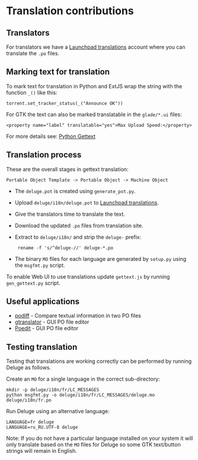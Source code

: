 # Translation contributions

## Translators

For translators we have a [Launchpad translations] account where you can
translate the `.po` files.

## Marking text for translation

To mark text for translation in Python and ExtJS wrap the string with the
function `_()` like this:

    torrent.set_tracker_status(_("Announce OK"))

For GTK the text can also be marked translatable in the `glade/*.ui` files:

    <property name="label" translatable="yes">Max Upload Speed:</property>

For more details see: [Python Gettext]

## Translation process

These are the overall stages in gettext translation:

`Portable Object Template -> Portable Object -> Machine Object`

- The `deluge.pot` is created using `generate_pot.py`.
- Upload `deluge/i18n/deluge.pot` to [Launchpad translations].
- Give the translators time to translate the text.
- Download the updated `.po` files from translation site.
- Extract to `deluge/i18n/` and strip the `deluge-` prefix:

       rename -f 's/^deluge-//' deluge-*.po

- The binary `MO` files for each language are generated by `setup.py`
  using the `msgfmt.py` script.

To enable Web UI to use translations update `gettext.js` by running `gen_gettext.py` script.

## Useful applications

- [podiff](http://puszcza.gnu.org.ua/projects/podiff/) - Compare textual information in two PO files
- [gtranslator](http://projects.gnome.org/gtranslator/) - GUI PO file editor
- [Poedit](http://www.poedit.net/) - GUI PO file editor

## Testing translation

Testing that translations are working correctly can be performed by running
Deluge as follows.

Create an `MO` for a single language in the correct sub-directory:

    mkdir -p deluge/i18n/fr/LC_MESSAGES
    python msgfmt.py -o deluge/i18n/fr/LC_MESSAGES/deluge.mo deluge/i18n/fr.po

Run Deluge using an alternative language:

    LANGUAGE=fr deluge
    LANGUAGE=ru_RU.UTF-8 deluge

Note: If you do not have a particular language installed on your system it
will only translate based on the `MO` files for Deluge so some GTK
text/button strings will remain in English.

[launchpad translations]: https://translations.launchpad.net/deluge/
[python gettext]: http://docs.python.org/library/gettext.html
